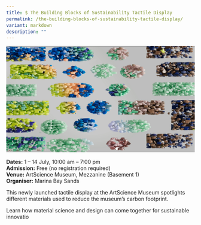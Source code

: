 ```yaml
---
title: $ The Building Blocks of Sustainability Tactile Display
permalink: /the-building-blocks-of-sustainability-tactile-display/
variant: markdown
description: ""
---
```

![The_Building_Blocks_of_Sustainability_Tactile_Display](/images/Others/The_Building_Blocks_of_Sustainability_Tactile_Display.jpg)

**Dates:** 1 – 14 July, 10:00 am – 7:00 pm  <br> 
**Admission:** Free (no registration required) <br> 
**Venue:** ArtScience Museum, Mezzanine (Basement 1)  <br> 
**Organiser:** Marina Bay Sands  

This newly launched tactile display at the ArtScience Museum spotlights different materials used to reduce the museum’s carbon footprint.&nbsp;

Learn how material science and design can come together for sustainable innovatio